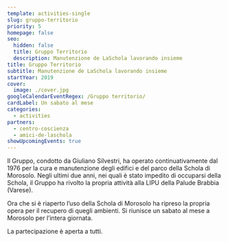 ```yaml
---
template: activities-single
slug: gruppo-territorio
priority: 5
homepage: false
seo:
  hidden: false
  title: Gruppo Territorio
  description: Manutenzione de LaSchola lavorando insieme
title: Gruppo Territorio
subtitle: Manutenzione de LaSchola lavorando insieme
startYear: 2019
cover:
  image: ./cover.jpg
googleCalendarEventRegex: /Gruppo territorio/
cardLabel: Un sabato al mese
categories:
  - activities
partners:
  - centro-coscienza
  - amici-de-laschola
showUpcomingEvents: true
---
```


<EntryInfo variant="upcoming" value="un sabato al mese, dalle 9:00 alle 15:00"/>
<EntryInfo variant="location" label="Ci trovate" value="nel [parco 🍂](/spazi/parco/)" bottom={6}/>

<Col initial columned>

Il Gruppo, condotto da Giuliano Silvestri, ha operato continuativamente dal 1976 per la cura e manutenzione degli edifici e del parco della Schola di Morosolo. Negli ultimi due anni, nei quali è stato impedito di occuparsi della Schola, il Gruppo ha rivolto la propria attività alla LIPU della Palude Brabbia (Varese).

Ora che si è riaperto l’uso della Schola di Morosolo ha ripreso la propria opera per il recupero di quegli ambienti. Si riunisce un sabato al mese a Morosolo per l’intera giornata.

La partecipazione è aperta a tutti.

</Col>

